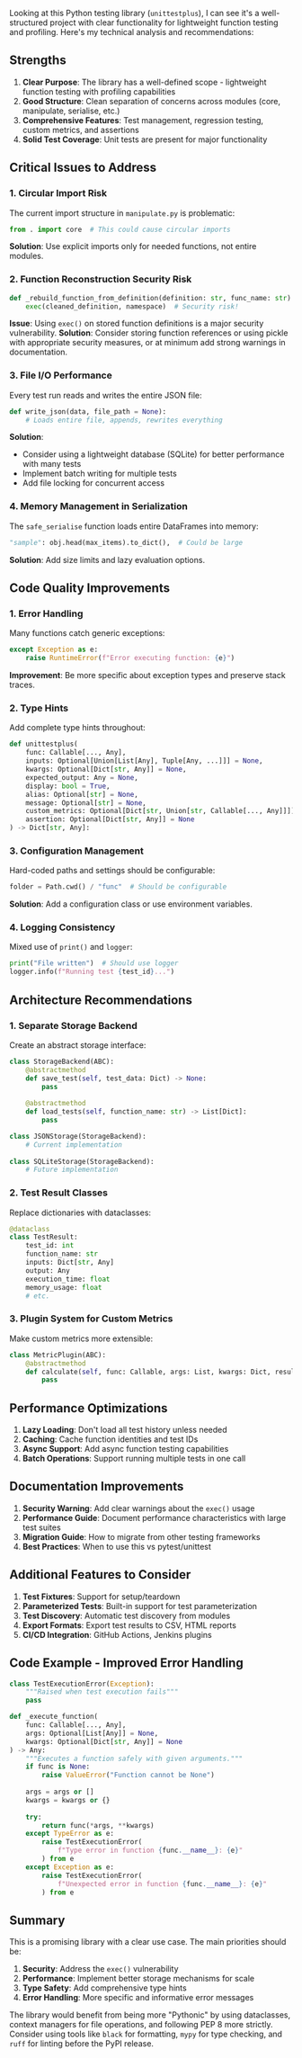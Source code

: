 Looking at this Python testing library (`unittestplus`), I can see it's a well-structured project with clear functionality for lightweight function testing and profiling. Here's my technical analysis and recommendations:

## Strengths

1. **Clear Purpose**: The library has a well-defined scope - lightweight function testing with profiling capabilities
2. **Good Structure**: Clean separation of concerns across modules (core, manipulate, serialise, etc.)
3. **Comprehensive Features**: Test management, regression testing, custom metrics, and assertions
4. **Solid Test Coverage**: Unit tests are present for major functionality

## Critical Issues to Address

### 1. **Circular Import Risk** 
The current import structure in `manipulate.py` is problematic:
```python
from . import core  # This could cause circular imports
```
**Solution**: Use explicit imports only for needed functions, not entire modules.

### 2. **Function Reconstruction Security Risk**
```python
def _rebuild_function_from_definition(definition: str, func_name: str):
    exec(cleaned_definition, namespace)  # Security risk!
```
**Issue**: Using `exec()` on stored function definitions is a major security vulnerability.
**Solution**: Consider storing function references or using pickle with appropriate security measures, or at minimum add strong warnings in documentation.

### 3. **File I/O Performance**
Every test run reads and writes the entire JSON file:
```python
def write_json(data, file_path = None):
    # Loads entire file, appends, rewrites everything
```
**Solution**: 
- Consider using a lightweight database (SQLite) for better performance with many tests
- Implement batch writing for multiple tests
- Add file locking for concurrent access

### 4. **Memory Management in Serialization**
The `safe_serialise` function loads entire DataFrames into memory:
```python
"sample": obj.head(max_items).to_dict(),  # Could be large
```
**Solution**: Add size limits and lazy evaluation options.

## Code Quality Improvements

### 1. **Error Handling**
Many functions catch generic exceptions:
```python
except Exception as e:
    raise RuntimeError(f"Error executing function: {e}")
```
**Improvement**: Be more specific about exception types and preserve stack traces.

### 2. **Type Hints**
Add complete type hints throughout:
```python
def unittestplus(
    func: Callable[..., Any],
    inputs: Optional[Union[List[Any], Tuple[Any, ...]]] = None,
    kwargs: Optional[Dict[str, Any]] = None,
    expected_output: Any = None,
    display: bool = True,
    alias: Optional[str] = None,
    message: Optional[str] = None,
    custom_metrics: Optional[Dict[str, Union[str, Callable[..., Any]]]] = None,
    assertion: Optional[Dict[str, Any]] = None
) -> Dict[str, Any]:
```

### 3. **Configuration Management**
Hard-coded paths and settings should be configurable:
```python
folder = Path.cwd() / "func"  # Should be configurable
```
**Solution**: Add a configuration class or use environment variables.

### 4. **Logging Consistency**
Mixed use of `print()` and `logger`:
```python
print("File written")  # Should use logger
logger.info(f"Running test {test_id}...")
```

## Architecture Recommendations

### 1. **Separate Storage Backend**
Create an abstract storage interface:
```python
class StorageBackend(ABC):
    @abstractmethod
    def save_test(self, test_data: Dict) -> None:
        pass
    
    @abstractmethod
    def load_tests(self, function_name: str) -> List[Dict]:
        pass

class JSONStorage(StorageBackend):
    # Current implementation
    
class SQLiteStorage(StorageBackend):
    # Future implementation
```

### 2. **Test Result Classes**
Replace dictionaries with dataclasses:
```python
@dataclass
class TestResult:
    test_id: int
    function_name: str
    inputs: Dict[str, Any]
    output: Any
    execution_time: float
    memory_usage: float
    # etc.
```

### 3. **Plugin System for Custom Metrics**
Make custom metrics more extensible:
```python
class MetricPlugin(ABC):
    @abstractmethod
    def calculate(self, func: Callable, args: List, kwargs: Dict, result: Any) -> Any:
        pass
```

## Performance Optimizations

1. **Lazy Loading**: Don't load all test history unless needed
2. **Caching**: Cache function identities and test IDs
3. **Async Support**: Add async function testing capabilities
4. **Batch Operations**: Support running multiple tests in one call

## Documentation Improvements

1. **Security Warning**: Add clear warnings about the `exec()` usage
2. **Performance Guide**: Document performance characteristics with large test suites
3. **Migration Guide**: How to migrate from other testing frameworks
4. **Best Practices**: When to use this vs pytest/unittest

## Additional Features to Consider

1. **Test Fixtures**: Support for setup/teardown
2. **Parameterized Tests**: Built-in support for test parameterization
3. **Test Discovery**: Automatic test discovery from modules
4. **Export Formats**: Export test results to CSV, HTML reports
5. **CI/CD Integration**: GitHub Actions, Jenkins plugins

## Code Example - Improved Error Handling

```python
class TestExecutionError(Exception):
    """Raised when test execution fails"""
    pass

def _execute_function(
    func: Callable[..., Any], 
    args: Optional[List[Any]] = None, 
    kwargs: Optional[Dict[str, Any]] = None
) -> Any:
    """Executes a function safely with given arguments."""
    if func is None:
        raise ValueError("Function cannot be None")
    
    args = args or []
    kwargs = kwargs or {}
    
    try:
        return func(*args, **kwargs)
    except TypeError as e:
        raise TestExecutionError(
            f"Type error in function {func.__name__}: {e}"
        ) from e
    except Exception as e:
        raise TestExecutionError(
            f"Unexpected error in function {func.__name__}: {e}"
        ) from e
```

## Summary

This is a promising library with a clear use case. The main priorities should be:
1. **Security**: Address the `exec()` vulnerability
2. **Performance**: Implement better storage mechanisms for scale
3. **Type Safety**: Add comprehensive type hints
4. **Error Handling**: More specific and informative error messages

The library would benefit from being more "Pythonic" by using dataclasses, context managers for file operations, and following PEP 8 more strictly. Consider using tools like `black` for formatting, `mypy` for type checking, and `ruff` for linting before the PyPI release.